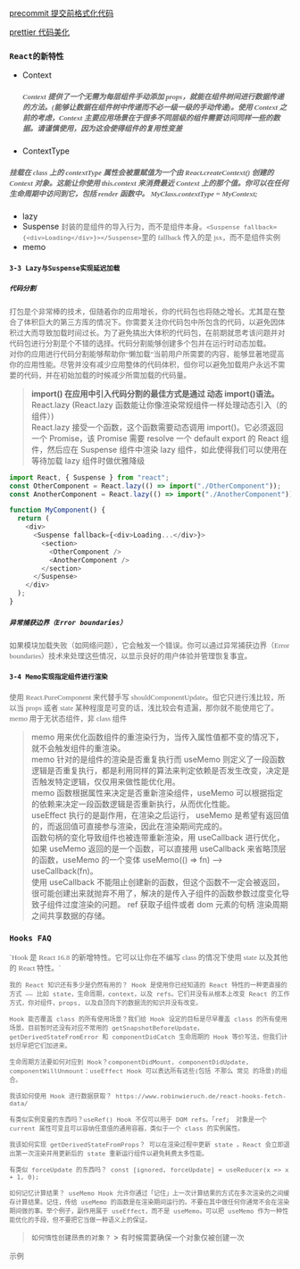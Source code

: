 [precommit 提交前格式化代码](https://prettier.io/docs/en/precommit.html)

[prettier 代码美化](https://prettier.io/docs/en/install.html)

### `React的新特性`

- Context

  ##### <font size=2 color=#666 face="黑体">Context 提供了一个无需为每层组件手动添加 props，就能在组件树间进行数据传递的方法。(能够让数据在组件树中传递而不必一级一级的手动传递)。使用 Context 之前的考虑，Context 主要应用场景在于很多不同层级的组件需要访问同样一些的数据。请谨慎使用，因为这会使得组件的复用性变差</font>

- ContextType

##### <font size=2 color=#666 face="黑体">挂载在 class 上的 contextType 属性会被重赋值为一个由 React.createContext() 创建的 Context 对象。这能让你使用 this.context 来消费最近 Context 上的那个值。你可以在任何生命周期中访问到它，包括 render 函数中。 MyClass.contextType = MyContext;</font>

- lazy
- Suspense
  <font size=2 color=#666 face="黑体">封装的是组件的导入行为，而不是组件本身。`<Suspense fallback={<div>Loading</div>}></Suspense>`里的 fallback 传入的是 jsx，而不是组件实例</font>
- memo

#### `3-3 Lazy与Suspense实现延迟加载`

##### `代码分割 `

<font size=2 color=#666 face="黑体">打包是个非常棒的技术，但随着你的应用增长，你的代码包也将随之增长。尤其是在整合了体积巨大的第三方库的情况下。你需要关注你代码包中所包含的代码，以避免因体积过大而导致加载时间过长。为了避免搞出大体积的代码包，在前期就思考该问题并对代码包进行分割是个不错的选择。代码分割能够创建多个包并在运行时动态加载。<br /></font>
<font size=2 color=#666 face="黑体">对你的应用进行代码分割能够帮助你“懒加载”当前用户所需要的内容，能够显著地提高你的应用性能。尽管并没有减少应用整体的代码体积，但你可以避免加载用户永远不需要的代码，并在初始加载的时候减少所需加载的代码量。</font>

> **import() 在应用中引入代码分割的最佳方式是通过 动态 import()语法。**<br />
> React.lazy (React.lazy 函数能让你像渲染常规组件一样处理动态引入（的组件）)<br />
> React.lazy 接受一个函数，这个函数需要动态调用 import()。它必须返回一个 Promise，该 Promise 需要 resolve 一个 default export 的 React 组件，然后应在 Suspense 组件中渲染 lazy 组件，如此使得我们可以使用在等待加载 lazy 组件时做优雅降级

```javascript
import React, { Suspense } from "react";
const OtherComponent = React.lazy(() => import("./OtherComponent"));
const AnotherComponent = React.lazy(() => import("./AnotherComponent"));

function MyComponent() {
  return (
    <div>
      <Suspense fallback={<div>Loading...</div>}>
        <section>
          <OtherComponent />
          <AnotherComponent />
        </section>
      </Suspense>
    </div>
  );
}
```

##### `异常捕获边界（Error boundaries） `

<font size=2 color=#666 face="黑体">如果模块加载失败（如网络问题），它会触发一个错误。你可以通过异常捕获边界（Error boundaries）技术来处理这些情况，以显示良好的用户体验并管理恢复事宜。</font>

#### `3-4 Memo实现指定组件进行渲染`

<font size=2 color=#666 face="黑体">使用 React.PureComponent 来代替手写 shouldComponentUpdate。但它只进行浅比较，所以当 props 或者 state 某种程度是可变的话，浅比较会有遗漏，那你就不能使用它了。<br /></font>
<font size=2 color=#666 face="黑体">memo 用于无状态组件，非 class 组件</font>

> memo 用来优化函数组件的重渲染行为，当传入属性值都不变的情况下，就不会触发组件的重渲染。<br />
> memo 针对的是组件的渲染是否重复执行而 useMemo 则定义了一段函数逻辑是否重复执行，都是利用同样的算法来判定依赖是否发生改变，决定是否触发特定逻辑，仅仅用来做性能优化用。<br />
> memo 函数根据属性来决定是否重新渲染组件，useMemo 可以根据指定的依赖来决定一段函数逻辑是否重新执行，从而优化性能。<br />
> useEffect 执行的是副作用，在渲染之后运行， useMemo 是希望有返回值的，而返回值可直接参与渲染，因此在渲染期间完成的。<br />
> 函数句柄的变化导致组件也被连带重新渲染，用 useCallback 进行优化，如果 useMemo 返回的是一个函数，可以直接用 useCallback 来省略顶层的函数，useMemo 的一个变体 useMemo(() => fn) --> useCallback(fn)。<br />
> 使用 useCallback 不能阻止创建新的函数，但这个函数不一定会被返回，很可能创建出来就抛弃不用了，解决的是传入子组件的函数参数过度变化导致子组件过度渲染的问题。
> ref 获取子组件或者 dom 元素的句柄 渲染周期之间共享数据的存储。

### `Hooks FAQ`

<font size=2 color=#666 face="黑体">
`Hook 是 React 16.8 的新增特性。它可以让你在不编写 class 的情况下使用 state 以及其他的 React 特性。`

`我的 React 知识还有多少是仍然有用的？ Hook 是使用你已经知道的 React 特性的一种更直接的方式 —— 比如 state，生命周期，context，以及 refs。它们并没有从根本上改变 React 的工作方式，你对组件，props, 以及自顶向下的数据流的知识并没有改变。`

`Hook 能否覆盖 class 的所有使用场景？我们给 Hook 设定的目标是尽早覆盖 class 的所有使用场景。目前暂时还没有对应不常用的 getSnapshotBeforeUpdate，getDerivedStateFromError 和 componentDidCatch 生命周期的 Hook 等价写法，但我们计划尽早把它们加进来。`

`生命周期方法要如何对应到 Hook？componentDidMount, componentDidUpdate, componentWillUnmount：useEffect Hook 可以表达所有这些(包括 不那么 常见 的场景)的组合。`

`我该如何使用 Hook 进行数据获取？ https://www.robinwieruch.de/react-hooks-fetch-data/`

`有类似实例变量的东西吗？useRef() Hook 不仅可以用于 DOM refs。「ref」 对象是一个 current 属性可变且可以容纳任意值的通用容器，类似于一个 class 的实例属性。`

`我该如何实现 getDerivedStateFromProps？ 可以在渲染过程中更新 state 。React 会立即退出第一次渲染并用更新后的 state 重新运行组件以避免耗费太多性能。`

`有类似 forceUpdate 的东西吗？ const [ignored, forceUpdate] = useReducer(x => x + 1, 0);`

`如何记忆计算结果？ useMemo Hook 允许你通过「记住」上一次计算结果的方式在多次渲染的之间缓存计算结果。记住，传给 useMemo 的函数是在渲染期间运行的。不要在其中做任何你通常不会在渲染期间做的事。举个例子，副作用属于 useEffect，而不是 useMemo。可以把 useMemo 作为一种性能优化的手段，但不要把它当做一种语义上的保证。`

</font>

> `如何惰性创建昂贵的对象？` > <font size=2 color=#666 face="黑体"> 有时候需要确保一个对象仅被创建一次</font>

<font size=2 color=#666 face="黑体">示例</font>
